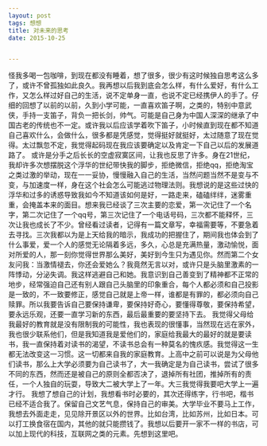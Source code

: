 ```yaml
---
layout: post
tags: 想想 
title: 对未来的思考 
date: 2015-10-25


---
```

    
怪我多喝一包咖啡，到现在都没有睡着，想了很多，很少有这时候独自思考这么多了，或许不曾孤独如此良久。我再想以后我到底会怎么样，有什么爱好，有什么工作，又怎么样过好自己的生活，说不定单身一直，也说不定已经携伊人的手了。<!-- more -->仔细的回想了以前的以前，久到小学可能，一直喜欢笛子啊，之类的，特别中意武侠，手持一支笛子，背负一把长剑，帅气。可能是自己身为中国人深深的继承了中国古老的传统也不一定。或许我以后应该学着吹下笛子，小时候直到现在都不知道自己喜欢什么，会做什么，很多都是凭感觉，觉得挺好就挺好，太过随意了现在觉得。太过飘忽不定，我觉得起码现在我应该要确定以及肯定一下自己以后的发展道路了。
或许是分手之后长长的空虚寂寞区间，让我也反思了许多。身在21世纪，我却许多次想摆脱这个浮华的世纪带快我的脚步，拒绝微信，拒绝qq，拒绝淘宝之类过激的举动，现在一一妥协，慢慢融入自己的生活，当然问题当然不是变与不变，与加速度一样，身在这个社会怎么可能逃过物理法则。我想说的是这些过快的浮华和过多的诱惑导致我如今不知道该如何是好，一路走来，磕磕绊绊，迷雾重重，会掩盖本来的面目。想来我已经谈了三次主要的恋爱，第一次记住了一个名字，第二次记住了一个qq号，第三次记住了一个电话号码，三次都不能释怀，三次让我也成长了不少。曾经看过读者，记得有一篇文章写，幸福需要等，不要急着去寻找。三次我都以为是上天给我的暗示，我成功的把握住了，期间我也体会到了什么事爱，爱一个人的感觉无论隔着多远，多久，心总是充满热量，激动愉悦，面对所爱的人，那一刻你觉得世界那么美好，美好到今生只为遇见你。然而第二个女友问我：当激情褪去，你还会爱她么？我竟然无言以对，或许只是头脑里激素的一阵悸动，分泌失调。我这样逃避自己和她。我意识到自己善变到了精神都不正常的地步，经常强迫自己还有别人跟自己头脑里的印象重合，每个人都必须和自己投影是一致的，不一致要修正，感觉自己就是上帝一样，谁都是有罪的，都必须向自己赎罪。所以我要告诉自己要保持谦卑，要保持好奇心，要懂得尊敬，要保持希望，要永远乐观，还要一直学习新的东西，最后最重要的要坚持下去。
我觉得父母给我最好的教育就是没有限制我的可能性，我也表现的很懂事，当然现在远在家外，我也很少联系他们，但是我知道我是爱他们的，家庭给我最大的最好的就是要读书，我一直保持着对读书的渴望，不读书总会有一种莫名的愧疚感。我觉得这一生都无法改变这一习惯。这一切都来自我的家庭教育。上高中之前可以说是为父母他们读书，那么上大学必须要为自己读书了，大一我确定是为自己读书，尝试了很多不同的东西，然而还是被自己的原则全都否决了，退掉所有社团，推掉所有的责任，一个人独自的玩耍，导致大二被大学上了一年。大三我觉得我要吧大学上一遍才行。
我想了想自己的计划，我想看书时必要的，其次还得练字，行书吧，楷书已经不适合我了。保留自己文艺气息，保持自己的审美。大学毕业不要马上工作，我想去外面走走，见见除开景区以外的世界。比如台湾，比如苏州，比如日本。可以打工换食宿在国内，其他的就只能攒钱了。我想以后要开一家不一样的书店，可以加上现代的科技，互联网之类的元素。先想到这里吧。
